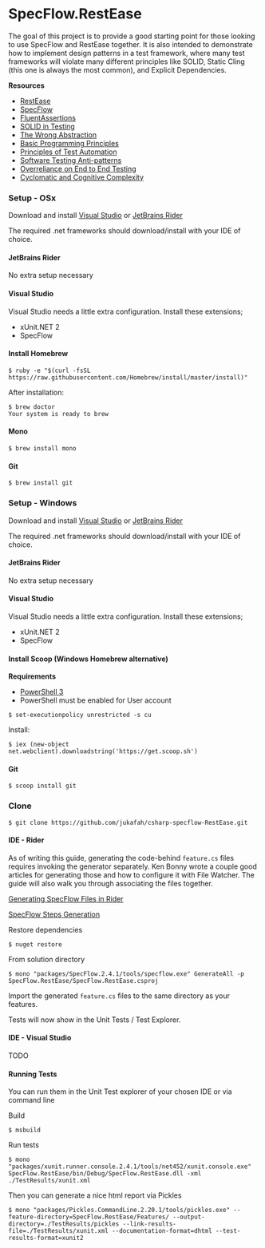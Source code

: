 # SpecFlow.RestEase

The goal of this project is to provide a good starting point for those looking to use SpecFlow and RestEase together. It 
is also intended to demonstrate how to implement design patterns in a test framework, where many test frameworks will 
violate many different principles like SOLID, Static Cling (this one is always the most common), 
and Explicit Dependencies.

**Resources**
- [RestEase](https://github.com/canton7/RestEase)
- [SpecFlow](http://specflow.org/)
- [FluentAssertions](https://fluentassertions.com/)
- [SOLID in Testing](http://www.absofttrainings.com/use-solid-principles-to-become-better-automation-tester/)
- [The Wrong Abstraction](https://www.sandimetz.com/blog/2016/1/20/the-wrong-abstraction)
- [Basic Programming Principles](https://www.makeuseof.com/tag/basic-programming-principles/)
- [Principles of Test Automation](http://xunitpatterns.com/Principles%20of%20Test%20Automation.html)
- [Software Testing Anti-patterns](http://blog.codepipes.com/testing/software-testing-antipatterns.html)
- [Overreliance on End to End Testing](https://testing.googleblog.com/2015/04/just-say-no-to-more-end-to-end-tests.html)
- [Cyclomatic and Cognitive Complexity](https://blog.sonarsource.com/cognitive-complexity-because-testability-understandability)

### Setup - OSx

Download and install [Visual Studio](https://visualstudio.microsoft.com/) or [JetBrains Rider](https://www.jetbrains.com/rider/)

The required .net frameworks should download/install with your IDE of choice.

#### JetBrains Rider

No extra setup necessary

#### Visual Studio

Visual Studio needs a little extra configuration. Install these extensions;
- xUnit.NET 2
- SpecFlow

#### Install Homebrew
```
$ ruby -e "$(curl -fsSL https://raw.githubusercontent.com/Homebrew/install/master/install)"
```

After installation:
```
$ brew doctor
Your system is ready to brew
```

#### Mono
```
$ brew install mono
```

#### Git
```
$ brew install git
```

### Setup - Windows

Download and install [Visual Studio](https://visualstudio.microsoft.com/) or [JetBrains Rider](https://www.jetbrains.com/rider/)

The required .net frameworks should download/install with your IDE of choice.

#### JetBrains Rider

No extra setup necessary

#### Visual Studio

Visual Studio needs a little extra configuration. Install these extensions;
- xUnit.NET 2
- SpecFlow

#### Install Scoop (Windows Homebrew alternative)

**Requirements**
- [PowerShell 3](https://www.microsoft.com/en-us/download/details.aspx?id=34595)
- PowerShell must be enabled for User account

```
$ set-executionpolicy unrestricted -s cu
```

Install:
```
$ iex (new-object net.webclient).downloadstring('https://get.scoop.sh')
```

#### Git
```
$ scoop install git
```

### Clone
``
$ git clone https://github.com/jukafah/csharp-specflow-RestEase.git
``

#### IDE - Rider

As of writing this guide, generating the code-behind `feature.cs` files requires invoking the generator separately.
Ken Bonny wrote a couple good articles for generating those and how to configure it with File Watcher. The guide will
also walk you through associating the files together.

[Generating SpecFlow Files in Rider](https://kenbonny.net/2018/05/28/generating-specflow-files-in-rider/)

[SpecFlow Steps Generation](https://kenbonny.net/2018/07/23/specflow-steps-generation-and-general-rider-changes/)

Restore dependencies
```
$ nuget restore
```

From solution directory
```
$ mono "packages/SpecFlow.2.4.1/tools/specflow.exe" GenerateAll -p SpecFlow.RestEase/SpecFlow.RestEase.csproj
```

Import the generated `feature.cs` files to the same directory as your features.

Tests will now show in the Unit Tests / Test Explorer.

#### IDE - Visual Studio

TODO

#### Running Tests
You can run them in the Unit Test explorer of your chosen IDE or via command line

Build
```
$ msbuild
```

Run tests
```
$ mono "packages/xunit.runner.console.2.4.1/tools/net452/xunit.console.exe" SpecFlow.RestEase/bin/Debug/SpecFlow.RestEase.dll -xml ./TestResults/xunit.xml
```

Then you can generate a nice html report via Pickles
```
$ mono "packages/Pickles.CommandLine.2.20.1/tools/pickles.exe" --feature-directory=SpecFlow.RestEase/Features/ --output-directory=./TestResults/pickles --link-results-file=./TestResults/xunit.xml --documentation-format=dhtml --test-results-format=xunit2
```
